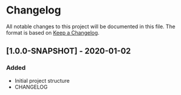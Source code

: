 # Changelog
All notable changes to this project will be documented in this file. The format is based on [Keep a Changelog](https://keepachangelog.com/en/1.0.0/).

## [1.0.0-SNAPSHOT] - 2020-01-02
### Added
- Initial project structure
- CHANGELOG